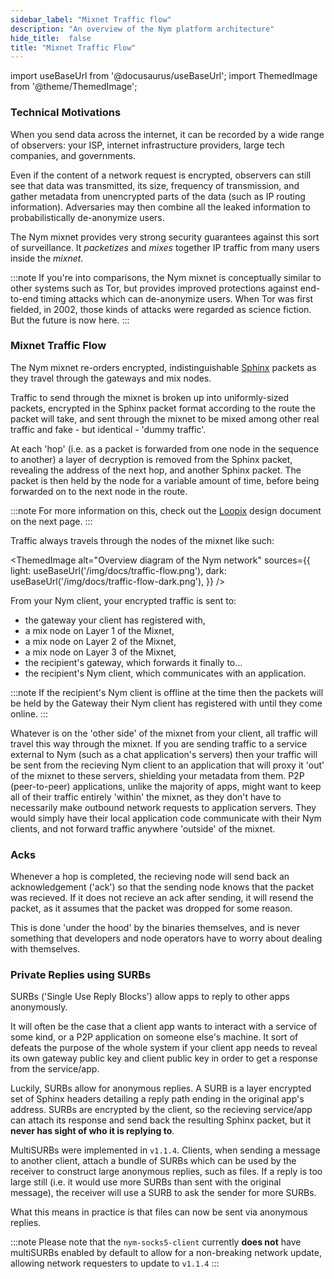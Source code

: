 ```yaml
---
sidebar_label: "Mixnet Traffic flow"
description: "An overview of the Nym platform architecture"
hide_title:  false
title: "Mixnet Traffic Flow" 
---
```


import useBaseUrl from '@docusaurus/useBaseUrl';
import ThemedImage from '@theme/ThemedImage';

### Technical Motivations 

When you send data across the internet, it can be recorded by a wide range of observers: your ISP, internet infrastructure providers, large tech companies, and governments.

Even if the content of a network request is encrypted, observers can still see that data was transmitted, its size, frequency of transmission, and gather metadata from unencrypted parts of the data (such as IP routing information). Adversaries may then combine all the leaked information to probabilistically de-anonymize users.

The Nym mixnet provides very strong security guarantees against this sort of surveillance. It _packetizes_ and _mixes_ together IP traffic from many users inside the _mixnet_. 

:::note
If you're into comparisons, the Nym mixnet is conceptually similar to other systems such as Tor, but provides improved protections against end-to-end timing attacks which can de-anonymize users. When Tor was first fielded, in 2002, those kinds of attacks were regarded as science fiction. But the future is now here.
:::

### Mixnet Traffic Flow
The Nym mixnet re-orders encrypted, indistinguishable [Sphinx](https://cypherpunks.ca/~iang/pubs/Sphinx_Oakland09.pdf) packets as they travel through the gateways and mix nodes. 

Traffic to send through the mixnet is broken up into uniformly-sized packets, encrypted in the Sphinx packet format according to the route the packet will take, and sent through the mixnet to be mixed among other real traffic and fake - but identical - 'dummy traffic'. 

At each 'hop' (i.e. as a packet is forwarded from one node in the sequence to another) a layer of decryption is removed from the Sphinx packet, revealing the address of the next hop, and another Sphinx packet. The packet is then held by the node for a variable amount of time, before being forwarded on to the next node in the route. 

:::note
For more information on this, check out the [Loopix](/docs/stable/architecture/loopix) design document on the next page. 
::: 

Traffic always travels through the nodes of the mixnet like such:


<ThemedImage
  alt="Overview diagram of the Nym network"
  sources={{
    light: useBaseUrl('/img/docs/traffic-flow.png'),
    dark: useBaseUrl('/img/docs/traffic-flow-dark.png'),
  }}
/>

From your Nym client, your encrypted traffic is sent to:
* the gateway your client has registered with,  
* a mix node on Layer 1 of the Mixnet, 
* a mix node on Layer 2 of the Mixnet,
* a mix node on Layer 3 of the Mixnet, 
* the recipient's gateway, which forwards it finally to...
* the recipient's Nym client, which communicates with an application.  

:::note
If the recipient's Nym client is offline at the time then the packets will be held by the Gateway their Nym client has registered with until they come online.
::: 

Whatever is on the 'other side' of the mixnet from your client, all traffic will travel this way through the mixnet. If you are sending traffic to a service external to Nym (such as a chat application's servers) then your traffic will be sent from the recieving Nym client to an application that will proxy it 'out' of the mixnet to these servers, shielding your metadata from them. P2P (peer-to-peer) applications, unlike the majority of apps, might want to keep all of their traffic entirely 'within' the mixnet, as they don't have to necessarily make outbound network requests to application servers. They would simply have their local application code communicate with their Nym clients, and not forward traffic anywhere 'outside' of the mixnet. 

### Acks
Whenever a hop is completed, the recieving node will send back an acknowledgement ('ack') so that the sending node knows that the packet was recieved. If it does not recieve an ack after sending, it will resend the packet, as it assumes that the packet was dropped for some reason. 

This is done 'under the hood' by the binaries themselves, and is never something that developers and node operators have to worry about dealing with themselves. 

### Private Replies using SURBs
SURBs ('Single Use Reply Blocks') allow apps to reply to other apps anonymously.

It will often be the case that a client app wants to interact with a service of some kind, or a P2P application on someone else's machine. It sort of defeats the purpose of the whole system if your client app needs to reveal its own gateway public key and client public key in order to get a response from the service/app. 

Luckily, SURBs allow for anonymous replies. A SURB is a layer encrypted set of Sphinx headers detailing a reply path ending in the original app's address. SURBs are encrypted by the client, so the recieving service/app can attach its response and send back the resulting Sphinx packet, but it **never has sight of who it is replying to**.

MultiSURBs were implemented in `v1.1.4`. Clients, when sending a message to another client, attach a bundle of SURBs which can be used by the receiver to construct large anonymous replies, such as files. If a reply is too large still (i.e. it would use more SURBs than sent with the original message), the receiver will use a SURB to ask the sender for more SURBs. 

What this means in practice is that files can now be sent via anonymous replies. 

:::note
Please note that the `nym-socks5-client` currently **does not** have multiSURBs enabled by default to allow for a non-breaking network update, allowing network requesters to update to `v1.1.4`
::: 